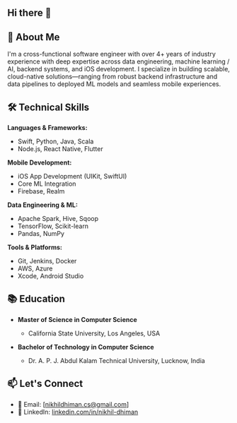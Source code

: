## Hi there 👋

## 📖 About Me
I'm a cross-functional software engineer with over 4+ years of industry experience with deep expertise across data engineering, machine learning / AI, backend systems, and iOS development. I specialize in building scalable, cloud-native solutions—ranging from robust backend infrastructure and data pipelines to deployed ML models and seamless mobile experiences.

## 🛠️ Technical Skills
**Languages & Frameworks:**
- Swift, Python, Java, Scala
- Node.js, React Native, Flutter

**Mobile Development:**
- iOS App Development (UIKit, SwiftUI)
- Core ML Integration
- Firebase, Realm

**Data Engineering & ML:**
- Apache Spark, Hive, Sqoop
- TensorFlow, Scikit-learn
- Pandas, NumPy

**Tools & Platforms:**
- Git, Jenkins, Docker
- AWS, Azure
- Xcode, Android Studio

## 📚 Education

- **Master of Science in Computer Science**
  - California State University, Los Angeles, USA

- **Bachelor of Technology in Computer Science**
  - Dr. A. P. J. Abdul Kalam Technical University, Lucknow, India

## 📫 Let's Connect

- 📧 Email: [nikhildhiman.cs@gmail.com]
- 💼 LinkedIn: [linkedin.com/in/nikhil-dhiman](https://www.linkedin.com/in/nikhil-dhiman/)

<!--
**NikhilDhiman/NikhilDhiman** is a ✨ _special_ ✨ repository because its `README.md` (this file) appears on your GitHub profile.

Here are some ideas to get you started:

- 🔭 I’m currently working on ...
- 🌱 I’m currently learning ...
- 👯 I’m looking to collaborate on ...
- 🤔 I’m looking for help with ...
- 💬 Ask me about ...
- 📫 How to reach me: ...
- 😄 Pronouns: ...
- ⚡ Fun fact: ...
-->
